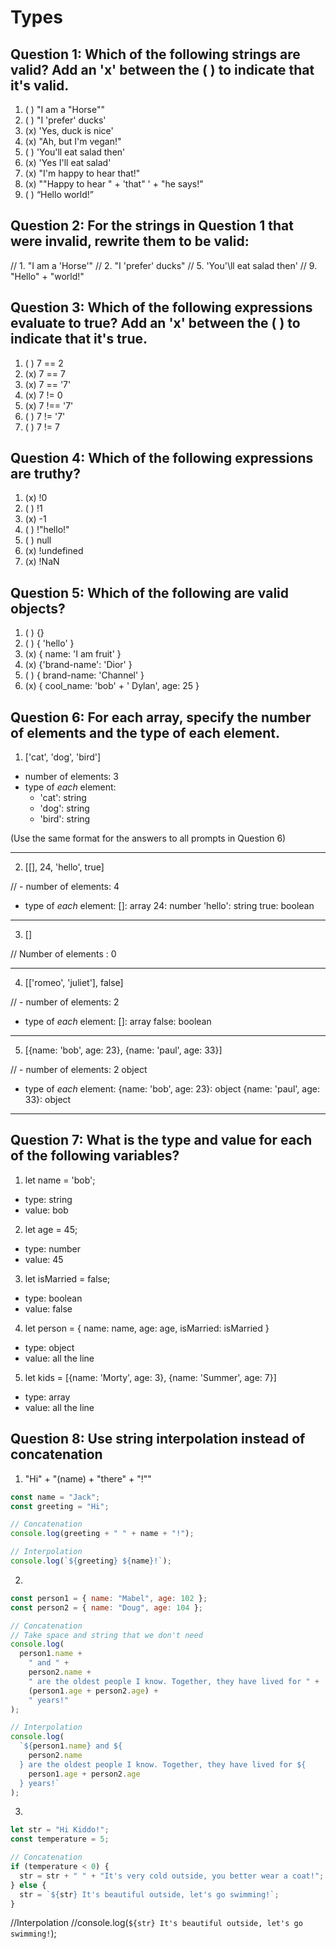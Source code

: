 # Types

## Question 1: Which of the following strings are valid? Add an 'x' between the ( ) to indicate that it's valid.

1. ( ) "I am a "Horse""
2. ( ) "I 'prefer' ducks'
3. (x) 'Yes, duck is nice'
4. (x) "Ah, but I\'m vegan!"
5. ( ) 'You'll eat salad then'
6. (x) 'Yes I\'ll eat salad'
7. (x) "I'm happy to hear that!"
8. (x) "\"Happy to hear " + 'that" ' + "he says!"
9. ( ) “Hello world!”

## Question 2: For the strings in Question 1 that were invalid, rewrite them to be valid:

// 1. "I am a 'Horse'"
// 2. "I 'prefer' ducks"
// 5. 'You'\ll eat salad then'
// 9. "Hello" + "world!"

## Question 3: Which of the following expressions evaluate to true? Add an 'x' between the ( ) to indicate that it's true.

1. ( ) 7 == 2
2. (x) 7 == 7
3. (x) 7 == '7'
4. (x) 7 != 0
5. (x) 7 !== '7'
6. ( ) 7 != '7'
7. ( ) 7 != 7

<!--  == and != are siblings. === and !== are siblings -->

## Question 4: Which of the following expressions are truthy?

1. (x) !0
2. ( ) !1
3. (x) -1
4. ( ) !"hello!"
5. ( ) null
6. (x) !undefined
7. (x) !NaN

## Question 5: Which of the following are valid objects?

1. ( ) {}
2. ( ) { 'hello' }
3. (x) { name: 'I am fruit' }
4. (x) {'brand-name': 'Dior' }
5. ( ) { brand-name: 'Channel' }
6. (x) { cool_name: 'bob' + ' Dylan', age: 25 }

## Question 6: For each array, specify the number of elements and the type of each element.

1. ['cat', 'dog', 'bird']

- number of elements: 3
- type of _each_ element:
  - 'cat': string
  - 'dog': string
  - 'bird': string

(Use the same format for the answers to all prompts in Question 6)

---

2. [[], 24, 'hello', true]

// - number of elements: 4

- type of _each_ element:
  []: array
  24: number
  'hello': string
  true: boolean

---

3. []

// Number of elements : 0

---

4. [['romeo', 'juliet'], false]

// - number of elements: 2

- type of _each_ element:
  []: array
  false: boolean

---

5. [{name: 'bob', age: 23}, {name: 'paul', age: 33}]

// - number of elements: 2 object

- type of _each_ element:
  {name: 'bob', age: 23}: object
  {name: 'paul', age: 33}: object

---

## Question 7: What is the type and value for each of the following variables?

1. let name = 'bob';

- type: string
- value: bob

2. let age = 45;

- type: number
- value: 45

3. let isMarried = false;

- type: boolean
- value: false

4. let person = { name: name, age: age, isMarried: isMarried }

- type: object
- value: all the line

5. let kids = [{name: 'Morty', age: 3}, {name: 'Summer', age: 7}]

- type: array
- value: all the line

## Question 8: Use string interpolation instead of concatenation

1. "Hi" + "(name) + "there" + "!""

```js
const name = "Jack";
const greeting = "Hi";

// Concatenation
console.log(greeting + " " + name + "!");

// Interpolation
console.log(`${greeting} ${name}!`);
```

2.

```js
const person1 = { name: "Mabel", age: 102 };
const person2 = { name: "Doug", age: 104 };

// Concatenation
// Take space and string that we don't need
console.log(
  person1.name +
    " and " +
    person2.name +
    " are the oldest people I know. Together, they have lived for " +
    (person1.age + person2.age) +
    " years!"
);

// Interpolation
console.log(
  `${person1.name} and ${
    person2.name
  } are the oldest people I know. Together, they have lived for ${
    person1.age + person2.age
  } years!`
);
```

3.

```js
let str = "Hi Kiddo!";
const temperature = 5;

// Concatenation
if (temperature < 0) {
  str = str + " " + "It's very cold outside, you better wear a coat!";
} else {
  str = `${str} It's beautiful outside, let's go swimming!`;
}
```

//Interpolation
//console.log(`${str} It's beautiful outside, let's go swimming!`);

<!-- what’s the difference between false and falsy?
False is a boolean value, there is only one “false” value. falsy refers to a value that evaluates to false.
So in an “if” condition:
let hello = 5;
if (hello) {
  console.log('hello!');
}

hello is truthy, so the condition is met, which means the code inside the if statement executes. Whereas in this case:

let hello = 0;
if (hello) {
  console.log('hello!');
}

0 is a falsy value, so the condition is not met, and nothing happens (no greeting logged to the console)

var = change
const = don't change
-->
